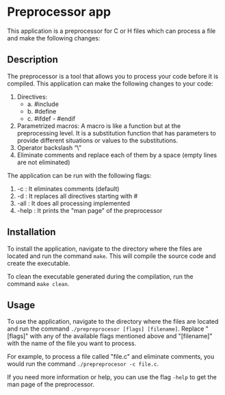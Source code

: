 # Preprocessor app
This application is a preprocessor for C or H files which can process a file and make the following changes:

## Description 
The preprocessor is a tool that allows you to process your code before it is compiled. This application can make the following changes to your code:

1. Directives:
    - a. #include
    - b. #define
    - c. #ifdef - #endif
2. Parametrized macros: A macro is like a function but at the preprocessing level. It is a substitution function that has parameters to provide different situations or values to the substitutions.
3. Operator backslash “\”
4. Eliminate comments and replace each of them by a space (empty lines are not eliminated)

The application can be run with the following flags:

1. -c : It eliminates comments (default)
2. -d : It replaces all directives starting with #
3. -all : It does all processing implemented
4. -help : It prints the "man page" of the preprocessor

## Installation
To install the application, navigate to the directory where the files are located and run the command `make`. This will compile the source code and create the executable.

To clean the executable generated during the compilation, run the command `make clean`.

## Usage
To use the application, navigate to the directory where the files are located and run the command `./prepreprocesor [flags] [filename]`. Replace "[flags]" with any of the available flags mentioned above and "[filename]" with the name of the file you want to process.

For example, to process a file called "file.c" and eliminate comments, you would run the command `./prepreprocesor -c file.c`.

If you need more information or help, you can use the flag `-help` to get the man page of the preprocessor.